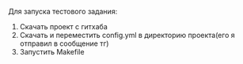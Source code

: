 Для запуска тестового задания:
  1. Скачать проект с гитхаба
  2. Скачать и переместить config.yml в директорию проекта(его я отправил в сообщение тг)
  3. Запустить Makefile
